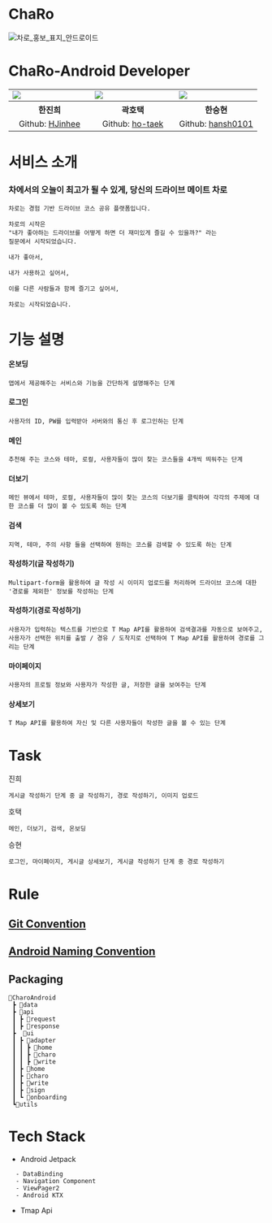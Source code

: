 # ChaRo
![차로_홍보_표지_안드로이드](https://user-images.githubusercontent.com/53166299/124790650-4cadc380-df86-11eb-97bd-1cc08e2f1bba.png)

# ChaRo-Android Developer
<table align="center" style = "table-layout: auto; width: 100%; table-layout: fixed;">
  <colgroup>
    <col style="width:33%"/>
    <col style="width:34%"/>
    <col style="width:33%"/>
  </colgroup>
  <tr>
    <td>
      <img src= "https://user-images.githubusercontent.com/53166299/124790932-90083200-df86-11eb-9000-548b8872511d.png"/> 
    </td>
    <td>
      <img src="https://user-images.githubusercontent.com/53166299/124791483-0efd6a80-df87-11eb-8b3c-b6ebc28aab29.png"/> 
    </td>
    <td>
      <img src="https://user-images.githubusercontent.com/53166299/124790923-8da5d800-df86-11eb-94bb-560e98d92726.png"/> 
    </td>
  </tr>
  <tr>
    <th align="center">한진희</th>
    <th align="center">곽호택</th>
    <th align="center">한승현</th>
  </tr>
  <tr>
    <td align="center">
     Github: <a href="https://github.com/HJinhee">HJinhee</a>
    </td>
    <td align="center">
     Github: <a href="https://github.com/ho-taek">ho-taek</a>
    </td>
    <td align="center">
     Github: <a href="https://github.com/hansh0101">hansh0101</a>
    </td>
  </tr>
</table>

# 서비스 소개

### 차에서의 오늘이 최고가 될 수 있게, 당신의 드라이브 메이트 차로
```
차로는 경험 기반 드라이브 코스 공유 플랫폼입니다.

차로의 시작은 
"내가 좋아하는 드라이브를 어떻게 하면 더 재미있게 즐길 수 있을까?" 라는
질문에서 시작되었습니다. 

내가 좋아서,

내가 사용하고 싶어서,

이를 다른 사람들과 함께 즐기고 싶어서,

차로는 시작되었습니다.
```

# 기능 설명

#### 온보딩
```
앱에서 제공해주는 서비스와 기능을 간단하게 설명해주는 단계
```

#### 로그인
```
사용자의 ID, PW를 입력받아 서버와의 통신 후 로그인하는 단계
```

#### 메인
```
추천해 주는 코스와 테마, 로컬, 사용자들이 많이 찾는 코스들을 4개씩 띄워주는 단계
```

#### 더보기
```
메인 뷰에서 테마, 로컬, 사용자들이 많이 찾는 코스의 더보기를 클릭하여 각각의 주제에 대한 코스를 더 많이 볼 수 있도록 하는 단계
```

#### 검색
```
지역, 테마, 주의 사항 들을 선택하여 원하는 코스를 검색할 수 있도록 하는 단계
```

#### 작성하기(글 작성하기)
```
Multipart-form을 활용하여 글 작성 시 이미지 업로드를 처리하며 드라이브 코스에 대한 '경로를 제외한' 정보를 작성하는 단계
```

#### 작성하기(경로 작성하기)
```
사용자가 입력하는 텍스트를 기반으로 T Map API를 활용하여 검색결과를 자동으로 보여주고, 사용자가 선택한 위치를 출발 / 경유 / 도착지로 선택하여 T Map API를 활용하여 경로를 그리는 단계
```

#### 마이페이지
```
사용자의 프로필 정보와 사용자가 작성한 글, 저장한 글을 보여주는 단계
```

#### 상세보기
```
T Map API를 활용하여 자신 및 다른 사용자들이 작성한 글을 볼 수 있는 단계
```

# Task
진희
```
게시글 작성하기 단계 중 글 작성하기, 경로 작성하기, 이미지 업로드
```
호택
```
메인, 더보기, 검색, 온보딩
```
승현
```
로그인, 마이페이지, 게시글 상세보기, 게시글 작성하기 단계 중 경로 작성하기
```
# Rule
## <a href="https://github.com/TeamChaRo/ChaRo-Android/blob/convention/Commit%20Message.md" >Git Convention</a>

## <a href="https://github.com/TeamChaRo/ChaRo-Android/blob/convention/Naming.md" >Android Naming Convention</a>

## Packaging

```
🚙CharoAndroid
 ┣ 📂data
 ┣ 📂api
 ┃ ┣ 📂request
 ┃ ┣ 📂response
 ┣  📂ui
 ┃ ┣ 📂adapter
 ┃ ┃ ┣ 📂home
 ┃ ┃ ┣ 📂charo
 ┃ ┃ ┣ 📂write
 ┃ ┣ 📂home
 ┃ ┣ 📂charo
 ┃ ┣ 📂write
 ┃ ┣ 📂sign
 ┃ ┗ 📂onboarding
 ┗📂utils
 ```


# Tech Stack
- Android Jetpack
<!--LifeCycle(ViewModel, LiveData, LifeCycleObserver) -->
```
  - DataBinding
  - Navigation Component
  - ViewPager2
  - Android KTX
  ```
- Tmap Api





